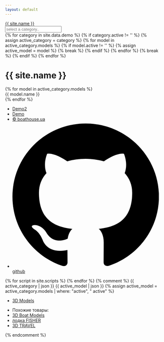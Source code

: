```yaml
---
layout: default
---
```


<head>
    <meta charset="utf-8">
    <title>{{ site.name }}</title>
    <meta name="viewport" content="initial-scale=1.0, user-scalable=no, width=device-width">
    <meta name="description" content="{{ site.description }}">
    <meta name="theme-color" content="#1a1a1a">
    <link rel="icon" href="/assets/icons/favicon.ico">
	<link rel="stylesheet" href="/assets/css/local/style.css">
</head>
<body>
	<div class="clearfix header">
		<div class="main-container">
			<div class="website clearfix">
				<a href="/"> 
					<span class="logo-wrap">
						<span class="l-in in1"></span>
						<span class="l-in in2"></span>
						<span class="l-in in3"></span>
					</span>
					{{ site.name }}
				</a>
			</div>
			<div class="logo">
				<div class="search-form clearfix"> 
					<input id="category" name="category" type="text" class="srchTxt" placeholder="select a category..">
					<!-- <input id="model" name="model" type="text" class="srchTxt"> -->
				</div>
			</div>
		</div>
	</div>
	<!-- Set data -->
	{% for category in site.data.demo %}
		{% if category.active != '' %}
			{% assign active_category = category %}
			{% for model in active_category.models %}
				{% if model.active != '' %}
					{% assign active_model = model %}
					{% break %}
				{% endif %}
			{% endfor %}
			{% break %}
		{% endif %}
	{% endfor %}
	<!--  -->
	<div class="main-container" id="main">
		<div class="popular-searches clearfix">
		    <h1 data-bind="text: modelTitle">{{ site.name }}</h1>
			<div class="frame-container">
				<div class="photo-box" data-model="{{ active_model.model }}" data-category="{{ active_category.id }}"></div>
				<div class="mod-nav" data-bind="template: {name: 'modnav'}"></div>
				<div class="mod3d" data-bind="template: {name: 'mod3d'}"></div>
			</div>
			<!--  -->
			<div class="slider">
				<div class="slider__items"><div class="slider__wrapper">
					{% for model in active_category.models %}
					<div class="slider__item">
						<div data-index="{{ forloop.index }}" class="btn onw3d_btn{% if model.active != '' %} active{% endif %}" data-model="{{ model.model }}">{{ model.name }}</div>
					</div>
					{% endfor %}
				</div></div>
				<a class="slider__control slider__control_left" href="#" role="button"></a>
				<a class="slider__control slider__control_right" href="#" role="button"></a>
			</div>
			<!--  -->
		</div>
		<ul class="privacy clearfix">
			<li><a href="/?model=demop" class="demo_btn2" data-model="demo">Demo2</a></li>
			<li><a href="/?model=demo" class="demo_btn2" data-model="demo">Demo</a></li>
			<li><a href="https://boathouse.ua" target="_blank">&copy; boathouse.ua</a></li>
			<li><a href="https://github.com/oleg-nahanov/boathouse" target="_blank"><svg role="img" viewBox="0 0 24 24" xmlns="http://www.w3.org/2000/svg"><path d="M12 .297c-6.63 0-12 5.373-12 12 0 5.303 3.438 9.8 8.205 11.385.6.113.82-.258.82-.577 0-.285-.01-1.04-.015-2.04-3.338.724-4.042-1.61-4.042-1.61C4.422 18.07 3.633 17.7 3.633 17.7c-1.087-.744.084-.729.084-.729 1.205.084 1.838 1.236 1.838 1.236 1.07 1.835 2.809 1.305 3.495.998.108-.776.417-1.305.76-1.605-2.665-.3-5.466-1.332-5.466-5.93 0-1.31.465-2.38 1.235-3.22-.135-.303-.54-1.523.105-3.176 0 0 1.005-.322 3.3 1.23.96-.267 1.98-.399 3-.405 1.02.006 2.04.138 3 .405 2.28-1.552 3.285-1.23 3.285-1.23.645 1.653.24 2.873.12 3.176.765.84 1.23 1.91 1.23 3.22 0 4.61-2.805 5.625-5.475 5.92.42.36.81 1.096.81 2.22 0 1.606-.015 2.896-.015 3.286 0 .315.21.69.825.57C20.565 22.092 24 17.592 24 12.297c0-6.627-5.373-12-12-12"/></svg> github</a></li>
		</ul>
	</div>
	<!-- Templates -->
	<template id="mod3d">
	<div class="mod-cont" data-bind="visible: modsList().length > 0">
		<div class="mod-info">
			<span>Комплектация: <b class="mod-name" data-bind="text: modName"> </b> <i class="mod-price duble" data-bind="text: '$' + parseInt(modPrice()), visible: modPrice() > 0"></i></span> 
			<span class="more" data-bind="html: moreBtn, click: detailsMode, visible: modName() != baseName"></span>
		</div>
		<div class="mod-details">
			<ol data-bind="foreach: goodsList, visible: modName() != baseName">
				<li><span data-bind="text: name"></span> <span class="good-price" data-bind="text: '$' + parseInt(price)"></span></li>
			</ol>
			<p class="mod-info" style="padding-left: 0" data-bind="visible: modName() != baseName">
				<span class="mod-title" data-bind="text: modelTitle"></span>
				<span>Стоимость: <i class="mod-price" data-bind="text: '$' + parseInt(modPrice())"></i>
					<small class="mod-warn" data-bind="visible: modName() != 'Sail'">* двигатель в комплект не входит!</small>
				</span>
			</p>
		</div>
	</div>
	</template>
	<!--  -->
	<template id="modnav">
	<div class="mod-list" data-bind="foreach: modsList">
		<div role="tooltip" data-bind="class: $parent.isActive(), attr: {'data-name': name, 'aria-label': description}">
			<b data-bind="text: name"></b>
		</div>
	</div>
	</template>
	<!-- Scripts from site config -->
	{% for script in site.scripts %}
		<script src="{{ script }}"></script>
	{% endfor %}
</body>
{% comment %}
	{{ active_category | json }}
	{{ active_model | json }}
	{% assign active_model = active_category.models | where: "active", " active" %}
	<ul class="clearfix first">
		<li><a href="" title="">3D Models</a></li>
	</ul>
	<!--  -->
	<div class="footer-related clearfix">
		<ul class="clearfix bottom">
			<li class="hdMbN"><span>Похожие товары: </span></li>
			<li><a href="" title="">3D Boat Models</a></li>
			<li><a href="" title="">лодка FISHER</a></li>
			<li><a href="" title="">3D TRAVEL</a></li>
		</ul>
	</div>
	<!-- <script>{% include_relative assets/js/onw3d.js %}</script> -->
{% endcomment %}